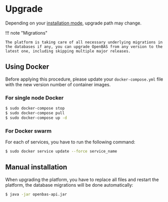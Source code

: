 # Upgrade

Depending on your [installation mode](installation.md), upgrade path may change.

!!! note "Migrations"

    The platform is taking care of all necessary underlying migrations in the databases if any, you can upgrade OpenBAS from any version to the latest one, including skipping multiple major releases.

## Using Docker

Before applying this procedure, please update your `docker-compose.yml` file with the new version number of container images.

### For single node Docker

```bash
$ sudo docker-compose stop
$ sudo docker-compose pull
$ sudo docker-compose up -d
```

### For Docker swarm

For each of services, you have to run the following command:

```bash
$ sudo docker service update --force service_name
```

## Manual installation

When upgrading the platform, you have to replace all files and restart the platform, the database migrations will be done automatically:

```bash
$ java -jar openbas-api.jar
```